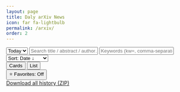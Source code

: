 ```yaml
---
layout: page
title: Daly arXiv News
icon: far fa-lightbulb
permalink: /arxiv/
order: 2
---
```


<link rel="stylesheet" href="{{ '/assets/css/arxiv.css' | relative_url }}">

<meta name="baseurl" content="{{ site.baseurl | default: '' }}">

<style>
/* 你的 .ax-* 样式原样保留，这里略 */
</style>

<div class="ax-wrap" id="arxiv-app">
  <div class="ax-toolbar">
    <select id="ax-date" class="ax-select">
      <option value="">Today</option>
    </select>
    <input id="ax-q" class="ax-input" placeholder="Search title / abstract / author… (q=)"/>
    <input id="ax-kw" class="ax-input" style="min-width:200px" placeholder="Keywords (kw=, comma-separated)"/>
    <select id="ax-sort" class="ax-select">
      <option value="date_desc">Sort: Date ↓</option>
      <option value="date_asc">Sort: Date ↑</option>
      <option value="title_asc">Sort: Title A→Z</option>
      <option value="cat_asc">Sort: Category</option>
    </select>
    <div class="ax-view-toggle">
      <button id="ax-view-card" class="ax-btn">Cards</button>
      <button id="ax-view-list" class="ax-btn ax-ghost">List</button>
    </div>
    <button id="ax-fav-only" class="ax-btn ax-ghost">⭐ Favorites: Off</button>
    <span id="ax-count" class="ax-count"></span>
  </div>
  <div id="ax-chips" class="ax-row"></div>
  <div id="ax-grid" class="ax-grid"></div>
  <button id="ax-more" class="ax-btn" style="display:none;margin:0 auto;">Load more</button>
  <div class="ax-footer">
    <a id="ax-download" class="ax-download" href="#" rel="noopener" download>Download all history (ZIP)</a>
  </div>
</div>

<!-- 引入外链脚本（defer，避免阻塞；外链不受 Liquid/raw 干扰） -->
<script defer src="{{ '/assets/js/arxiv-app.js' | relative_url }}"></script>
